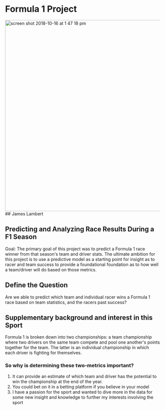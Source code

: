 # Formula 1 Project

<img width="622" alt="screen shot 2018-10-16 at 1 47 18 pm" src="https://user-images.githubusercontent.com/34430819/47047205-cef95800-d14b-11e8-9e3f-532e9c6c61fb.png">
## James Lambert

## Predicting and Analyzing Race Results During a F1 Season

Goal:  The primary goal of this project was to predict a Formula 1 race winner from that season's team and driver stats.  The ultimate ambition for this project is to use a predictive model as a starting point for insight as to racer and team success to provide a foundational foundation as to how well a team/driver will do based on those metrics.

## Define the Question

Are we able to predict which team and individual racer wins a Formula 1 race based on team statistics, and the racers past success?

## Supplementary background and interest in this Sport 

Formula 1 is broken down into two championships: a team championship where two drivers on the same team compete and pool one another's points together for the team.  The latter is an individual championship in which each driver is fighting for themselves.  

### So why is determining these two-metrics important?
1.  It can provide an estimate of which team and driver has the potential to win the championship at the end of the year.
2.  You could bet on it in a betting platform if you believe in your model
3.  I have a passion for the sport and wanted to dive more in the data for some new insight and knowledge to further my    interests involving the sport
  

  


